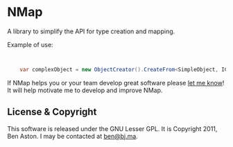 NMap
====

A library to simplify the API for type creation and mapping.

Example of use:

```C#


	var complexObject = new ObjectCreator().CreateFrom<SimpleObject, IComplexObject, ComplexObject>(simpleObject, factory);


```

If NMap helps you or your team develop great software please [let me know](mailto:ben@bj.ma "Ben's email address")! It will help motivate me to develop and improve NMap.



License & Copyright
--------

This software is released under the GNU Lesser GPL. It is Copyright 2011, Ben Aston. I may be contacted at ben@bj.ma.